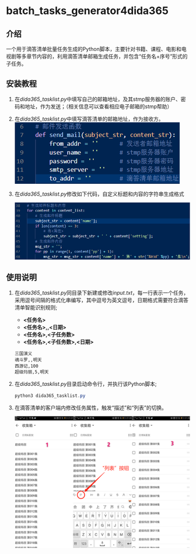 # batch_tasks_generator4dida365

## 介绍
一个用于滴答清单批量任务生成的Python脚本，主要针对书籍、课程、电影和电视剧等多章节内容的，利用滴答清单邮箱生成任务，并包含“任务名+序号”形式的子任务。


## 安装教程
1.  在*dida365_tasklist.py*中填写自己的邮箱地址，及其stmp服务器的账户、密码和地址，作为发送；（相关信息可以查看相应电子邮箱的stmp帮助）
2.  在*dida365_tasklist.py*中填写滴答清单的邮箱地址，作为接收方。
![image-20200225210952541](README.assets/image-20200225210952541.png)
3. 在*dida365_tasklist.py*修改如下代码，自定义标题和内容的字符串生成格式

    ![image-20200225212527588](README.assets/image-20200225212527588.png)

## 使用说明

1.  在*dida365_tasklist.py*同目录下新建或修改*input.txt*，每一行表示一个任务，采用逗号间隔的格式化串编写，其中逗号为英文逗号，日期格式需要符合滴答清单智能识别规则;

    -   **<任务名>** 
    -   **<任务名>,,<日期>** 
    -   **<任务名>,<子任务数>**
    -   **<任务名>,<子任务数>,<日期>** 

    ```markdown
    三国演义
    魂斗罗,,明天
    西游记,100
    超级玛丽,5,明天
    ```

2.  在*dida365_tasklist.py*目录启动命令行，并执行该Python脚本;

    ```powershell
    python3 dida365_tasklist.py
    ```

3.  在滴答清单的客户端内修改任务属性，触发“描述”和“列表”的切换。

    ![image-20200225214856357](README.assets/image-20200225214856357.png)